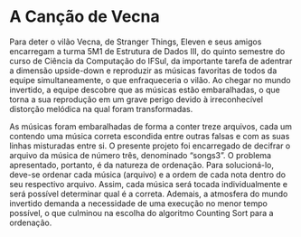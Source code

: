 # A Canção de Vecna
  Para deter o vilão Vecna, de Stranger Things, Eleven e seus amigos encarregam a turma 5M1 de Estrutura de Dados III, do quinto semestre do curso de Ciência da Computação do IFSul, da importante tarefa de adentrar a dimensão upside-down e reproduzir as músicas favoritas de todos da equipe simultaneamente, o que enfraqueceria o vilão. Ao chegar no mundo invertido, a equipe descobre que as músicas estão embaralhadas, o que torna a sua reprodução em um grave perigo devido à irreconhecível distorção melódica na qual foram transformadas.

  As músicas foram embaralhadas de forma a conter treze arquivos, cada um contendo uma música correta escondida entre outras falsas e com as suas linhas misturadas entre si. O presente projeto foi encarregado de decifrar o arquivo da música de número três, denominado “songs3”. O problema apresentado, portanto, é da natureza de ordenação. Para solucioná-lo, deve-se ordenar cada música (arquivo) e a ordem de cada nota dentro do seu respectivo arquivo. Assim, cada música será tocada individualmente e será possível determinar qual é a correta. Ademais, a atmosfera do mundo invertido demanda a necessidade de uma execução no menor tempo possível, o que culminou na escolha do algoritmo Counting Sort para a ordenação.
